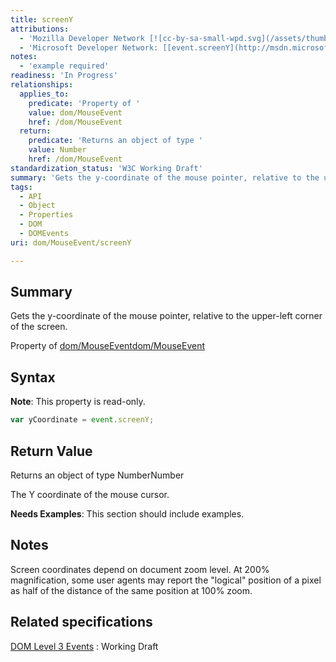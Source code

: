 ```yaml
---
title: screenY
attributions:
  - 'Mozilla Developer Network [![cc-by-sa-small-wpd.svg](/assets/thumb/8/8c/cc-by-sa-small-wpd.svg/120px-cc-by-sa-small-wpd.svg.png)](http://creativecommons.org/licenses/by-sa/3.0/us/): [[event.screenY](https://developer.mozilla.org/en-US/docs/Web/API/event.screenY) Article]'
  - 'Microsoft Developer Network: [[event.screenY](http://msdn.microsoft.com/en-us/library/ie/ff974883(v=vs.85).aspx) Article]'
notes:
  - 'example required'
readiness: 'In Progress'
relationships:
  applies_to:
    predicate: 'Property of '
    value: dom/MouseEvent
    href: /dom/MouseEvent
  return:
    predicate: 'Returns an object of type '
    value: Number
    href: /dom/MouseEvent
standardization_status: 'W3C Working Draft'
summary: 'Gets the y-coordinate of the mouse pointer, relative to the upper-left corner of the screen.'
tags:
  - API
  - Object
  - Properties
  - DOM
  - DOMEvents
uri: dom/MouseEvent/screenY

---
```

## Summary

Gets the y-coordinate of the mouse pointer, relative to the upper-left corner of the screen.

Property of [dom/MouseEvent](/dom/MouseEvent)[dom/MouseEvent](/dom/MouseEvent)

## Syntax

**Note**: This property is read-only.

``` js
var yCoordinate = event.screenY;
```

## Return Value

Returns an object of type NumberNumber

The Y coordinate of the mouse cursor.

**Needs Examples**: This section should include examples.

## Notes

Screen coordinates depend on document zoom level. At 200% magnification, some user agents may report the "logical" position of a pixel as half of the distance of the same position at 100% zoom.

## Related specifications

[DOM Level 3 Events](http://www.w3.org/TR/DOM-Level-3-Events/)
:   Working Draft
